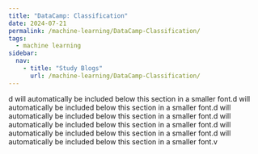 ```yaml
---
title: "DataCamp: Classification"
date: 2024-07-21
permalink: /machine-learning/DataCamp-Classification/
tags:
  - machine learning
sidebar:
  nav:
    - title: "Study Blogs"
      url: /machine-learning/DataCamp-Classification/
---
```


d will automatically be included below this section in a smaller font.d will automatically be included below this section in a smaller font.d will automatically be included below this section in a smaller font.d will automatically be included below this section in a smaller font.d will automatically be included below this section in a smaller font.d will automatically be included below this section in a smaller font.v